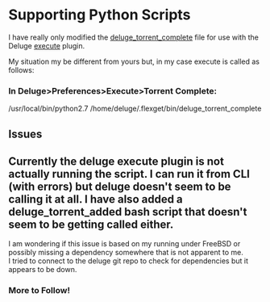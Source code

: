 # Supporting Python Scripts

I have really only modified the [deluge_torrent_complete](https://github.com/sisfs/dotfiles/blob/adding-my-changes/bin/deluge_torrent_complete) file for use with the Deluge [execute](http://dev.deluge-torrent.org/wiki/Plugins/Execute) plugin.

My situation my be different from yours but, in my case execute is called as follows: 

### In Deluge>Preferences>Execute>Torrent Complete:

/usr/local/bin/python2.7 /home/deluge/.flexget/bin/deluge_torrent_complete

## Issues

## Currently the deluge execute plugin is not actually running the script. I can run it from CLI (with errors) but deluge doesn't seem to be calling it at all. I have also added a deluge_torrent_added bash script that doesn't seem to be getting called either.

I am wondering if this issue is based on my running under FreeBSD or possibly missing a dependency somewhere that is not apparent to me.  
I tried to connect to the deluge git repo to check for dependencies but it appears to be down.  
  
### More to Follow!
